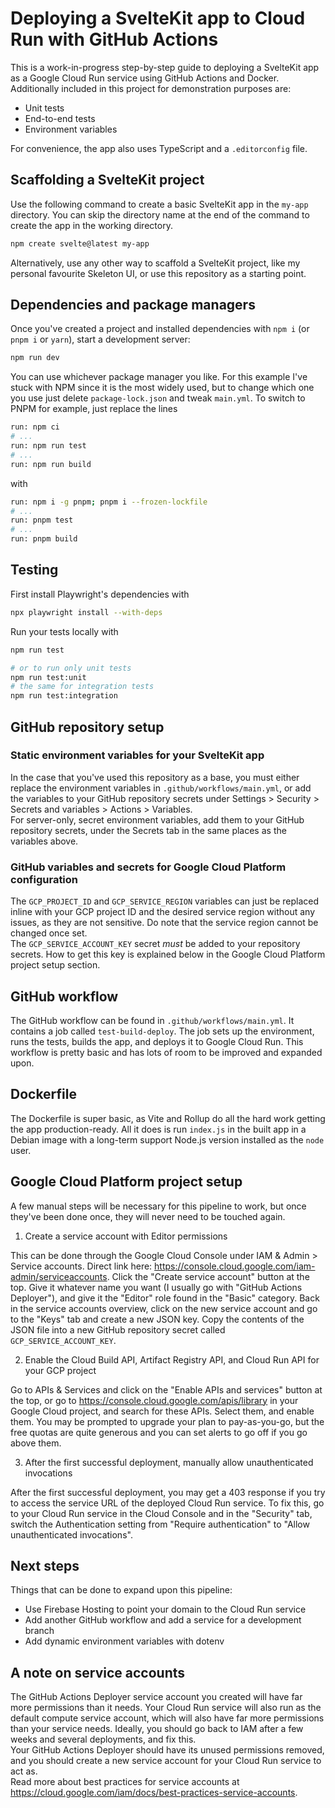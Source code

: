 # Deploying a SvelteKit app to Cloud Run with GitHub Actions

This is a work-in-progress step-by-step guide to deploying a SvelteKit app as a
Google Cloud Run service using GitHub Actions and Docker.  
Additionally included in this project for demonstration purposes are:

* Unit tests
* End-to-end tests
* Environment variables

For convenience, the app also uses TypeScript and a `.editorconfig` file.

## Scaffolding a SvelteKit project

Use the following command to create a basic SvelteKit app in the `my-app`
directory. You can skip the directory name at the end of the command to create
the app in the working directory.

```bash
npm create svelte@latest my-app
```

Alternatively, use any other way to scaffold a SvelteKit project, like my
personal favourite Skeleton UI, or use this repository as a starting point.

## Dependencies and package managers

Once you've created a project and installed dependencies with `npm i` (or
`pnpm i` or `yarn`), start a development server:

```bash
npm run dev
```

You can use whichever package manager you like. For this example I've stuck with
NPM since it is the most widely used, but to change which one you use just
delete `package-lock.json` and tweak `main.yml`. To switch to PNPM for example,
just replace the lines

```bash
run: npm ci
# ...
run: npm run test
# ...
run: npm run build
```
with
```bash
run: npm i -g pnpm; pnpm i --frozen-lockfile
# ...
run: pnpm test
# ...
run: pnpm build
```

## Testing

First install Playwright's dependencies with
```bash
npx playwright install --with-deps
```

Run your tests locally with
```bash
npm run test

# or to run only unit tests
npm run test:unit
# the same for integration tests
npm run test:integration
```

## GitHub repository setup

### Static environment variables for your SvelteKit app

In the case that you've used this repository as a base, you must either replace
the environment variables in `.github/workflows/main.yml`, or add the variables
to your GitHub repository secrets under Settings > Security > Secrets and
variables > Actions > Variables.  
For server-only, secret environment variables, add them to your GitHub
repository secrets, under the Secrets tab in the same places as the variables
above.

### GitHub variables and secrets for Google Cloud Platform configuration

The `GCP_PROJECT_ID` and `GCP_SERVICE_REGION` variables can just be replaced
inline with your GCP project ID and the desired service region without any
issues, as they are not sensitive. Do note that the service region cannot be
changed once set.  
The `GCP_SERVICE_ACCOUNT_KEY` secret *must* be added to your repository secrets.
How to get this key is explained below in the Google Cloud Platform project
setup section.

## GitHub workflow

The GitHub workflow can be found in `.github/workflows/main.yml`. It contains a
job called `test-build-deploy`. The job sets up the environment, runs the tests,
builds the app, and deploys it to Google Cloud Run. This workflow is pretty
basic and has lots of room to be improved and expanded upon.

## Dockerfile

The Dockerfile is super basic, as Vite and Rollup do all the hard work getting
the app production-ready. All it does is run `index.js` in the built app in a
Debian image with a long-term support Node.js version installed as the `node`
user.

## Google Cloud Platform project setup

A few manual steps will be necessary for this pipeline to work, but once
they've been done once, they will never need to be touched again.

1. Create a service account with Editor permissions

This can be done through the Google Cloud Console under IAM & Admin > Service
accounts. Direct link here:
https://console.cloud.google.com/iam-admin/serviceaccounts. Click the "Create
service account" button at the top. Give it whatever name you want (I usually go
with "GitHub Actions Deployer"), and give it the "Editor" role found in the
"Basic" category. Back in the service accounts overview, click on the new
service account and go to the "Keys" tab and create a new JSON key. Copy the
contents of the JSON file into a new GitHub repository secret called
`GCP_SERVICE_ACCOUNT_KEY`.

2. Enable the Cloud Build API, Artifact Registry API, and Cloud Run API for your
GCP project

Go to APIs & Services and click on the "Enable APIs and services" button at the
top, or go to https://console.cloud.google.com/apis/library in your Google Cloud
project, and search for these APIs. Select them, and enable them. You may be
prompted to upgrade your plan to pay-as-you-go, but the free quotas are quite
generous and you can set alerts to go off if you go above them.

3. After the first successful deployment, manually allow unauthenticated
invocations

After the first successful deployment, you may get a 403 response if you try to
access the service URL of the deployed Cloud Run service. To fix this, go to
your Cloud Run service in the Cloud Console and in the "Security" tab, switch
the Authentication setting from "Require authentication" to "Allow
unauthenticated invocations".

## Next steps

Things that can be done to expand upon this pipeline:

* Use Firebase Hosting to point your domain to the Cloud Run service
* Add another GitHub workflow and add a service for a development branch
* Add dynamic environment variables with dotenv

## A note on service accounts

The GitHub Actions Deployer service account you created will have far more
permissions than it needs. Your Cloud Run service will also run as the default
compute service account, which will also have far more permissions than your
service needs. Ideally, you should go back to IAM after a few weeks and
several deployments, and fix this.  
Your GitHub Actions Deployer should have its unused permissions removed, and you
should create a new service account for your Cloud Run service to act as.  
Read more about best practices for service accounts at
https://cloud.google.com/iam/docs/best-practices-service-accounts.
